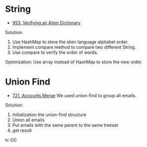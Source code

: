 # String

- [953. Verifying an Alien Dictionary](https://leetcode.com/problems/verifying-an-alien-dictionary/)




Solution: 
1. Use HashMap to store the alien language alphabet order.
2. Implement compare method to compare two different String.
3. Use compare to verify the order of words. 

Optimization: Use array instead of HashMap to store the new order.

# Union Find

- [721. Accounts Merge](https://leetcode.com/problems/accounts-merge/)
We used union-find to group all emails.

Solution:
1. Initialization the union-find structure
2. Union all emails
3. Put emails with the same parent to the same treeset
4. get result

tc O()
